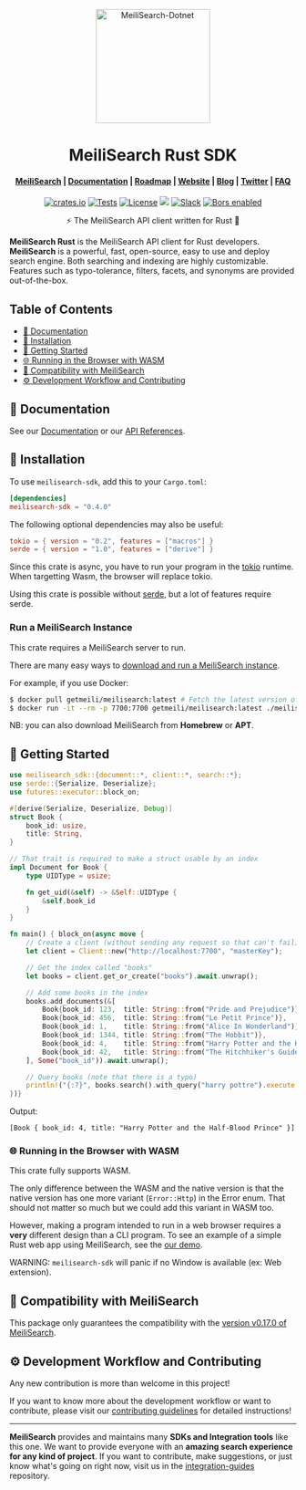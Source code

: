 <!-- Do NOT update manually the README.md file -->
<!-- Update the README.tpl or src/lib.rs files instead, and run: -->
<!-- sh scripts/update-readme.sh -->

<p align="center">
  <img src="https://res.cloudinary.com/meilisearch/image/upload/v1587402338/SDKs/meilisearch_rust.svg" alt="MeiliSearch-Dotnet" width="200" height="200" />
</p>

<h1 align="center">MeiliSearch Rust SDK</h1>

<h4 align="center">
  <a href="https://github.com/meilisearch/MeiliSearch">MeiliSearch</a> |
  <a href="https://docs.meilisearch.com">Documentation</a> |
  <a href="https://roadmap.meilisearch.com/tabs/1-under-consideration">Roadmap</a> |
  <a href="https://www.meilisearch.com">Website</a> |
  <a href="https://blog.meilisearch.com">Blog</a> |
  <a href="https://twitter.com/meilisearch">Twitter</a> |
  <a href="https://docs.meilisearch.com/faq">FAQ</a>
</h4>

<p align="center">
  <a href="https://crates.io/crates/meilisearch-sdk"><img src="https://img.shields.io/crates/v/meilisearch-sdk.svg" alt="crates.io"></a>
  <a href="https://github.com/meilisearch/meilisearch-rust/actions"><img src="https://github.com/meilisearch/meilisearch-rust/workflows/Tests/badge.svg?branch=master" alt="Tests"></a>
  <a href="https://github.com/meilisearch/meilisearch-rust/blob/master/LICENSE"><img src="https://img.shields.io/badge/license-MIT-informational" alt="License"></a>
  <a href="https://github.com/meilisearch/MeiliSearch/discussions" alt="Discussions"><img src="https://img.shields.io/badge/github-discussions-red" /></a>
  <a href="https://slack.meilisearch.com"><img src="https://img.shields.io/badge/slack-MeiliSearch-blue.svg?logo=slack" alt="Slack"></a>
  <a href="https://app.bors.tech/repositories/28502"><img src="https://bors.tech/images/badge_small.svg" alt="Bors enabled"></a>
</p>

<p align="center">⚡ The MeiliSearch API client written for Rust 🦀</p>

**MeiliSearch Rust** is the MeiliSearch API client for Rust developers. **MeiliSearch** is a powerful, fast, open-source, easy to use and deploy search engine. Both searching and indexing are highly customizable. Features such as typo-tolerance, filters, facets, and synonyms are provided out-of-the-box.

## Table of Contents

- [📖 Documentation](#-documentation)
- [🔧 Installation](#-installation)
- [🚀 Getting Started](#-getting-started)
- [🌐 Running in the Browser with WASM](#-running-in-the-browser-with-wasm)
- [🤖 Compatibility with MeiliSearch](#-compatibility-with-meilisearch)
- [⚙️ Development Workflow and Contributing](#️-development-workflow-and-contributing)

## 📖 Documentation

See our [Documentation](https://docs.meilisearch.com/guides/introduction/quick_start_guide.html) or our [API References](https://docs.meilisearch.com/references/).

## 🔧 Installation

To use `meilisearch-sdk`, add this to your `Cargo.toml`:

```toml
[dependencies]
meilisearch-sdk = "0.4.0"
```

The following optional dependencies may also be useful:

```toml
tokio = { version = "0.2", features = ["macros"] }
serde = { version = "1.0", features = ["derive"] }
```

Since this crate is async, you have to run your program in the [tokio](https://crates.io/crates/tokio) runtime. When targetting Wasm, the browser will replace tokio.

Using this crate is possible without [serde](https://crates.io/crates/serde), but a lot of features require serde.

### Run a MeiliSearch Instance

This crate requires a MeiliSearch server to run.

There are many easy ways to [download and run a MeiliSearch instance](https://docs.meilisearch.com/guides/advanced_guides/installation.html#download-and-launch).

For example, if you use Docker:
```bash
$ docker pull getmeili/meilisearch:latest # Fetch the latest version of MeiliSearch image from Docker Hub
$ docker run -it --rm -p 7700:7700 getmeili/meilisearch:latest ./meilisearch --master-key=masterKey
```

NB: you can also download MeiliSearch from **Homebrew** or **APT**.

## 🚀 Getting Started

```rust
use meilisearch_sdk::{document::*, client::*, search::*};
use serde::{Serialize, Deserialize};
use futures::executor::block_on;

#[derive(Serialize, Deserialize, Debug)]
struct Book {
    book_id: usize,
    title: String,
}

// That trait is required to make a struct usable by an index
impl Document for Book {
    type UIDType = usize;

    fn get_uid(&self) -> &Self::UIDType {
        &self.book_id
    }
}

fn main() { block_on(async move {
    // Create a client (without sending any request so that can't fail)
    let client = Client::new("http://localhost:7700", "masterKey");

    // Get the index called "books"
    let books = client.get_or_create("books").await.unwrap();

    // Add some books in the index
    books.add_documents(&[
        Book{book_id: 123,  title: String::from("Pride and Prejudice")},
        Book{book_id: 456,  title: String::from("Le Petit Prince")},
        Book{book_id: 1,    title: String::from("Alice In Wonderland")},
        Book{book_id: 1344, title: String::from("The Hobbit")},
        Book{book_id: 4,    title: String::from("Harry Potter and the Half-Blood Prince")},
        Book{book_id: 42,   title: String::from("The Hitchhiker's Guide to the Galaxy")},
    ], Some("book_id")).await.unwrap();

    // Query books (note that there is a typo)
    println!("{:?}", books.search().with_query("harry pottre").execute::<Book>().await.unwrap().hits);
})}
```

Output:

```
[Book { book_id: 4, title: "Harry Potter and the Half-Blood Prince" }]
```

### 🌐 Running in the Browser with WASM

This crate fully supports WASM.

The only difference between the WASM and the native version is that the native version has one more variant (`Error::Http`) in the Error enum. That should not matter so much but we could add this variant in WASM too.

However, making a program intended to run in a web browser requires a **very** different design than a CLI program. To see an example of a simple Rust web app using MeiliSearch, see the [our demo](./examples/web_app).

WARNING: `meilisearch-sdk` will panic if no Window is available (ex: Web extension).

## 🤖 Compatibility with MeiliSearch

This package only guarantees the compatibility with the [version v0.17.0 of MeiliSearch](https://github.com/meilisearch/MeiliSearch/releases/tag/v0.17.0).

## ⚙️ Development Workflow and Contributing

Any new contribution is more than welcome in this project!

If you want to know more about the development workflow or want to contribute, please visit our [contributing guidelines](/CONTRIBUTING.md) for detailed instructions!

<hr>

**MeiliSearch** provides and maintains many **SDKs and Integration tools** like this one. We want to provide everyone with an **amazing search experience for any kind of project**. If you want to contribute, make suggestions, or just know what's going on right now, visit us in the [integration-guides](https://github.com/meilisearch/integration-guides) repository.
